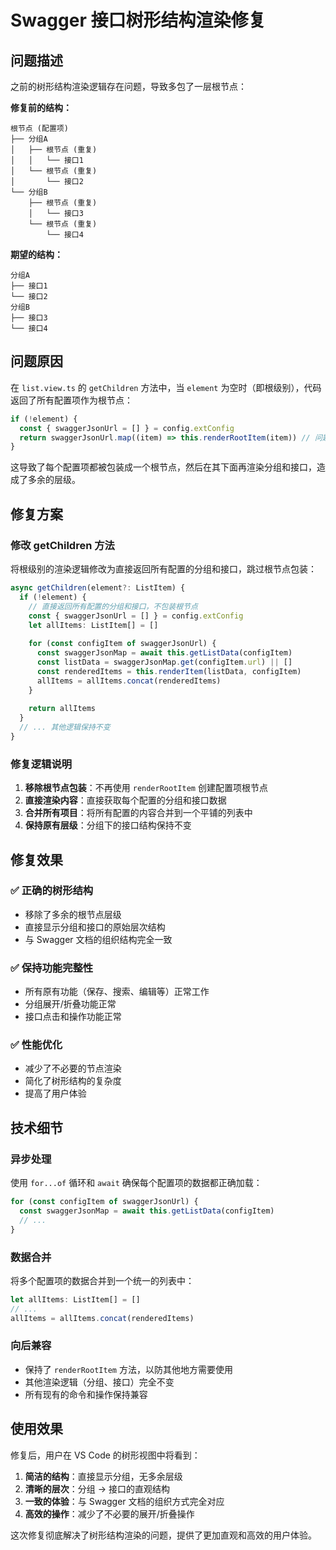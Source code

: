 # Swagger 接口树形结构渲染修复

## 问题描述

之前的树形结构渲染逻辑存在问题，导致多包了一层根节点：

**修复前的结构：**
```
根节点 (配置项)
├── 分组A
│   ├── 根节点 (重复)
│   │   └── 接口1
│   └── 根节点 (重复)
│       └── 接口2
└── 分组B
    ├── 根节点 (重复)
    │   └── 接口3
    └── 根节点 (重复)
        └── 接口4
```

**期望的结构：**
```
分组A
├── 接口1
└── 接口2
分组B
├── 接口3
└── 接口4
```

## 问题原因

在 `list.view.ts` 的 `getChildren` 方法中，当 `element` 为空时（即根级别），代码返回了所有配置项作为根节点：

```typescript
if (!element) {
  const { swaggerJsonUrl = [] } = config.extConfig
  return swaggerJsonUrl.map((item) => this.renderRootItem(item)) // 问题所在
}
```

这导致了每个配置项都被包装成一个根节点，然后在其下面再渲染分组和接口，造成了多余的层级。

## 修复方案

### 修改 getChildren 方法

将根级别的渲染逻辑修改为直接返回所有配置的分组和接口，跳过根节点包装：

```typescript
async getChildren(element?: ListItem) {
  if (!element) {
    // 直接返回所有配置的分组和接口，不包装根节点
    const { swaggerJsonUrl = [] } = config.extConfig
    let allItems: ListItem[] = []
    
    for (const configItem of swaggerJsonUrl) {
      const swaggerJsonMap = await this.getListData(configItem)
      const listData = swaggerJsonMap.get(configItem.url) || []
      const renderedItems = this.renderItem(listData, configItem)
      allItems = allItems.concat(renderedItems)
    }
    
    return allItems
  }
  // ... 其他逻辑保持不变
}
```

### 修复逻辑说明

1. **移除根节点包装**：不再使用 `renderRootItem` 创建配置项根节点
2. **直接渲染内容**：直接获取每个配置的分组和接口数据
3. **合并所有项目**：将所有配置的内容合并到一个平铺的列表中
4. **保持原有层级**：分组下的接口结构保持不变

## 修复效果

### ✅ 正确的树形结构
- 移除了多余的根节点层级
- 直接显示分组和接口的原始层次结构
- 与 Swagger 文档的组织结构完全一致

### ✅ 保持功能完整性
- 所有原有功能（保存、搜索、编辑等）正常工作
- 分组展开/折叠功能正常
- 接口点击和操作功能正常

### ✅ 性能优化
- 减少了不必要的节点渲染
- 简化了树形结构的复杂度
- 提高了用户体验

## 技术细节

### 异步处理
使用 `for...of` 循环和 `await` 确保每个配置项的数据都正确加载：

```typescript
for (const configItem of swaggerJsonUrl) {
  const swaggerJsonMap = await this.getListData(configItem)
  // ...
}
```

### 数据合并
将多个配置项的数据合并到一个统一的列表中：

```typescript
let allItems: ListItem[] = []
// ...
allItems = allItems.concat(renderedItems)
```

### 向后兼容
- 保持了 `renderRootItem` 方法，以防其他地方需要使用
- 其他渲染逻辑（分组、接口）完全不变
- 所有现有的命令和操作保持兼容

## 使用效果

修复后，用户在 VS Code 的树形视图中将看到：

1. **简洁的结构**：直接显示分组，无多余层级
2. **清晰的层次**：分组 → 接口的直观结构
3. **一致的体验**：与 Swagger 文档的组织方式完全对应
4. **高效的操作**：减少了不必要的展开/折叠操作

这次修复彻底解决了树形结构渲染的问题，提供了更加直观和高效的用户体验。